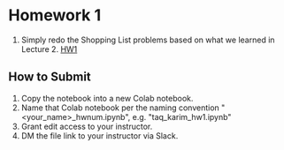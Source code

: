<!---
{"next":"Homework/hwk2.md","title":"Homework 1 DUE - 6/4"}
-->

# Homework 1

1. Simply redo the Shopping List problems based on what we learned in Lecture 2. [HW1](https://colab.research.google.com/github/mottaquikarim/PYTH2/blob/master/src/PSETS/nb/hw1.ipynb)

## How to Submit
1. Copy the notebook into a new Colab notebook.
2. Name that Colab notebook per the naming convention "<your_name>_hwnum.ipynb", e.g. "taq_karim_hw1.ipynb"
3. Grant edit access to your instructor.
4. DM the file link to your instructor via Slack.
